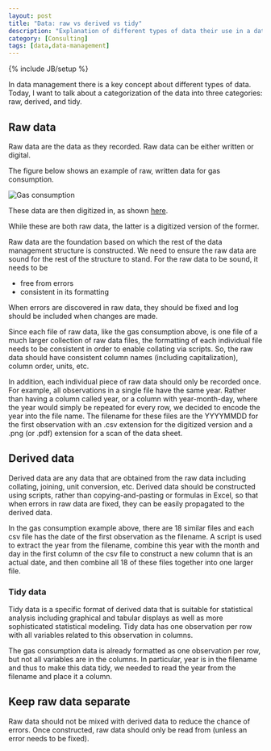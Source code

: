 ```yaml
---
layout: post
title: "Data: raw vs derived vs tidy"
description: "Explanation of different types of data their use in a data management pipeline"
category: [Consulting]
tags: [data,data-management]
---
```


{% include JB/setup %}

In data management there is a key concept about different types of data. 
Today, I want to talk about a categorization of the data into three categories:
raw, derived, and tidy. 

## Raw data

Raw data are the data as they recorded.
Raw data can be either written or digital.

The figure below shows an example of raw, written data for gas consumption.

![Gas consumption](20180608.png)

These data are then digitized in, as shown [here](https://github.com/jarad/ToyotaSiennaGasMileage/blob/master/data-raw/mileage/20180608.csv).

While these are both raw data, the latter is a digitized version of the former. 

Raw data are the foundation based on which the rest of the data management 
structure is constructed. 
We need to ensure the raw data are sound for the rest of the structure to 
stand. 
For the raw data to be sound, it needs to be  

- free from errors
- consistent in its formatting

When errors are discovered in raw data, they should be fixed and log should be
included when changes are made. 

Since each file of raw data, like the gas consumption above, is one file of 
a much larger collection of raw data files, 
the formatting of each individual file needs to be consistent in order to enable
collating via scripts. 
So, the raw data should have consistent column names (including capitalization), 
column order, units, etc.

In addition, each individual piece of raw data should only be recorded once. 
For example, all observations in a single file have the same year. 
Rather than having a column called year, or a column with year-month-day,
where the year would simply be repeated for every row,
we decided to encode the year into the file name. 
The filename for these files are the YYYYMMDD for the first observation with an
.csv extension for the digitized version and a .png (or .pdf) extension for a 
scan of the data sheet.



## Derived data

Derived data are any data that are obtained from the raw data including 
collating, joining, unit conversion, etc.
Derived data should be constructed using scripts, rather than 
copying-and-pasting or formulas in Excel, so that when errors in raw data are
fixed, they can be easily propagated to the derived data. 

In the gas consumption example above, 
there are 18 similar files and each csv file has the date of the first 
observation as the filename.
A script is used to extract the year from the filename, 
combine this year with the month and day in the first column of the csv file to 
construct a new column that is an actual date, 
and then combine all 18 of these files together into one larger file. 


### Tidy data

Tidy data is a specific format of derived data that is suitable for statistical
analysis including graphical and tabular displays as well as more sophisticated
statistical modeling. 
Tidy data has one observation per row with all variables related to this 
observation in columns.

The gas consumption data is already formatted as one observation per row,
but not all variables are in the columns.
In particular, year is in the filename and thus to make this data tidy, 
we needed to read the year from the filename and place it a column.


## Keep raw data separate

Raw data should not be mixed with derived data to reduce the chance of errors.
Once constructed, raw data should only be read from (unless an error needs to
be fixed).


